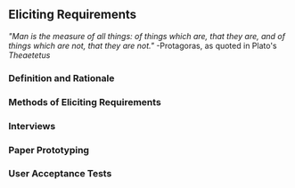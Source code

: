 ## Eliciting Requirements

_"Man is the measure of all things: of things which are, that they are, and of things which are not, that they are not."_
-Protagoras, as quoted in Plato's _Theaetetus_

### Definition and Rationale

### Methods of Eliciting Requirements

### Interviews

### Paper Prototyping

### User Acceptance Tests


